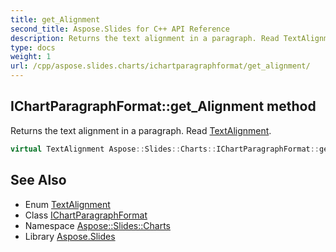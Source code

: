 ```yaml
---
title: get_Alignment
second_title: Aspose.Slides for C++ API Reference
description: Returns the text alignment in a paragraph. Read TextAlignment.
type: docs
weight: 1
url: /cpp/aspose.slides.charts/ichartparagraphformat/get_alignment/
---
```

## IChartParagraphFormat::get_Alignment method


Returns the text alignment in a paragraph. Read [TextAlignment](../../../aspose.slides/textalignment/).

```cpp
virtual TextAlignment Aspose::Slides::Charts::IChartParagraphFormat::get_Alignment()=0
```

## See Also

* Enum [TextAlignment](../../../aspose.slides/textalignment/)
* Class [IChartParagraphFormat](../)
* Namespace [Aspose::Slides::Charts](../../)
* Library [Aspose.Slides](../../../)
